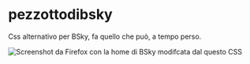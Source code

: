 # pezzottodibsky  

Css alternativo per BSky, fa quello che può, a tempo perso.  

![Screenshot da Firefox con la home di BSky modifcata dal questo CSS]([(https://i.imgur.com/xbQQIxc.png)https://i.imgur.com/xbQQIxc.png "Screenshot da Firefox")
